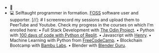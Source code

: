 - 👀
- 💻 Selftaught programmer in formation. [FOSS](https://www.fsf.org/about/what-is-free-software) software user and supporter.
[//]: # I screenrecord my sessions and upload them to PeerTube and Youtube. Check my progress in the courses on which I'm enrolled here:
  • Full Stack Development with [The Odin Project](https://www.theodinproject.com/about).
  • Python with [100 days of code with Python of Replit](https://replit.com/learn/100-days-of-python).
  • Javascript with [Henry]([url](https://www.soyhenry.com/)).
  • Machine Learning with Python from [FreeCodeCamp](https://www.freecodecamp.org/learn/machine-learning-with-python/).
  • Blockchain Bootcamp with [Bambu Labs]((https://bambulabs.io/)).
  • Blender with [Blender Guru](https://www.youtube.com/@blenderguru).

